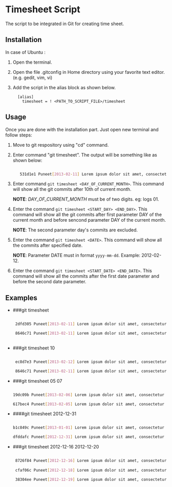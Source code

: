 Timesheet Script
================

The script to be integrated in Git for creating time sheet.

## Installation

In case of Ubuntu :

1. Open the terminal.
2. Open the file .gitconfig in Home directory using your favorite text editor. (e.g. gedit, vim, vi)
3. Add the script in the alias block as shown below.

    ```
      [alias]
        timesheet = ! <PATH_TO_SCRIPT_FILE>/timesheet

    ```

## Usage

Once you are done with the installation part. Just open new terminal and follow steps:

1. Move to git respository using "cd" command.
2. Enter command "git timesheet". The output will be something like as shown below:
    ```bash

       531d1e1 Puneet[2013-02-11] Lorem ipsum dolor sit amet, consectetur adipiscing.
    ```
3. Enter command `git timesheet <DAY_OF_CURRENT_MONTH>`. This command will show all the git commits after 10th of current month.

    **NOTE**: *DAY_OF_CURRENT_MONTH* must be of two digits. eg: logs 01.

4. Enter the command `git timesheet <START_DAY> <END_DAY>`. This command will show all the git commits after first parameter DAY of the current month and before sencond parameter DAY of the current month.

    **NOTE**: The second parameter day's commits are excluded.

5. Enter the command `git timesheet <DATE>`.  This command will show all the commits after specified date.
    
    **NOTE**: Parameter DATE must in format ```yyyy-mm-dd```. Example: 2012-02-12.

6. Enter the command `git timesheet <START_DATE> <END_DATE>`. This command will show all the commits after the first date parameter and before the second date parameter.

## Examples

* ###git timesheet
   ```bash

    2dfd305 Puneet[2013-02-11] Lorem ipsum dolor sit amet, consectetur adipiscing.

    8646c71 Puneet[2013-02-11] Lorem ipsum dolor sit amet, consectetur adipiscing.
    
    ```
* ###git timesheet 10
   ```bash

    ec8d7e3 Puneet[2013-02-12] Lorem ipsum dolor sit amet, consectetur adipiscing.

    8646c71 Puneet[2013-02-11] Lorem ipsum dolor sit amet, consectetur adipiscing.

   ```
* ###git timesheet 05 07
    ```bash

    19dc09b Puneet[2013-02-06] Lorem ipsum dolor sit amet, consectetur adipiscing.

    617bec4 Puneet[2013-02-05] Lorem ipsum dolor sit amet, consectetur adipiscing.
    
    ```
* ####git timesheet 2012-12-31
    ```bash

    b1c849c Puneet[2013-01-01] Lorem ipsum dolor sit amet, consectetur adipiscing.
    
    dfddafc Puneet[2012-12-31] Lorem ipsum dolor sit amet, consectetur adipiscing.
    
    ```
* ###git timesheet 2012-12-16 2012-12-20
   ```bash

    8726f84 Puneet[2012-12-16] Lorem ipsum dolor sit amet, consectetur adipiscing.
    
    cfaf06c Puneet[2012-12-18] Lorem ipsum dolor sit amet, consectetur adipiscing.

    38304ee Puneet[2012-12-19] Lorem ipsum dolor sit amet, consectetur adipiscing.
    
    ```
